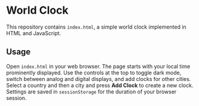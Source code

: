 # World Clock

This repository contains `index.html`, a simple world clock implemented in HTML and JavaScript.

## Usage

Open `index.html` in your web browser. The page starts with your local time prominently displayed. Use the controls at the top to toggle dark mode, switch between analog and digital displays, and add clocks for other cities. Select a country and then a city and press **Add Clock** to create a new clock. Settings are saved in `sessionStorage` for the duration of your browser session.


